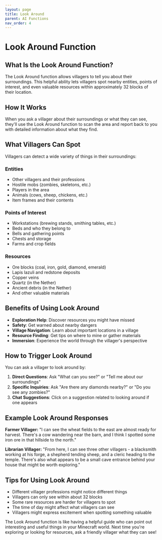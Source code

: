 ```yaml
---
layout: page
title: Look Around
parent: AI Functions
nav_order: 4
---
```


# Look Around Function

## What Is the Look Around Function?

The Look Around function allows villagers to tell you about their surroundings. This helpful ability lets villagers spot nearby entities, points of interest, and even valuable resources within approximately 32 blocks of their location.

## How It Works

When you ask a villager about their surroundings or what they can see, they'll use the Look Around function to scan the area and report back to you with detailed information about what they find.

## What Villagers Can Spot

Villagers can detect a wide variety of things in their surroundings:

### Entities

- Other villagers and their professions
- Hostile mobs (zombies, skeletons, etc.)
- Players in the area
- Animals (cows, sheep, chickens, etc.)
- Item frames and their contents

### Points of Interest

- Workstations (brewing stands, smithing tables, etc.)
- Beds and who they belong to
- Bells and gathering points
- Chests and storage
- Farms and crop fields

### Resources

- Ore blocks (coal, iron, gold, diamond, emerald)
- Lapis lazuli and redstone deposits
- Copper veins
- Quartz (in the Nether)
- Ancient debris (in the Nether)
- And other valuable materials

## Benefits of Using Look Around

- **Exploration Help**: Discover resources you might have missed
- **Safety**: Get warned about nearby dangers
- **Village Navigation**: Learn about important locations in a village
- **Resource Finding**: Get tips on where to mine or gather materials
- **Immersion**: Experience the world through the villager's perspective

## How to Trigger Look Around

You can ask a villager to look around by:

1. **Direct Questions**: Ask "What can you see?" or "Tell me about our surroundings"
2. **Specific Inquiries**: Ask "Are there any diamonds nearby?" or "Do you see any zombies?"
3. **Chat Suggestions**: Click on a suggestion related to looking around if one appears

## Example Look Around Responses

**Farmer Villager:**
"I can see the wheat fields to the east are almost ready for harvest. There's a cow wandering near the barn, and I think I spotted some iron ore in that hillside to the north."

**Librarian Villager:**
"From here, I can see three other villagers - a blacksmith working at his forge, a shepherd tending sheep, and a cleric heading to the temple. There's also what appears to be a small cave entrance behind your house that might be worth exploring."

## Tips for Using Look Around

- Different villager professions might notice different things
- Villagers can only see within about 32 blocks
- Some rare resources are harder for villagers to spot
- The time of day might affect what villagers can see
- Villagers might express excitement when spotting something valuable

The Look Around function is like having a helpful guide who can point out interesting and useful things in your Minecraft world. Next time you're exploring or looking for resources, ask a friendly villager what they can see!
